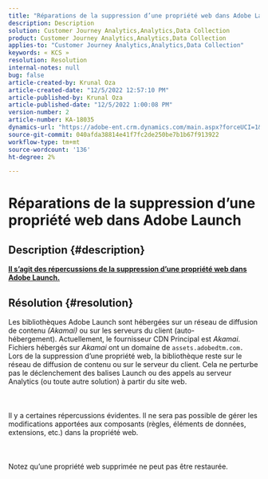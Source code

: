 ```yaml
---
title: "Réparations de la suppression d’une propriété web dans Adobe Launch"
description: Description
solution: Customer Journey Analytics,Analytics,Data Collection
product: Customer Journey Analytics,Analytics,Data Collection
applies-to: "Customer Journey Analytics,Analytics,Data Collection"
keywords: « KCS »
resolution: Resolution
internal-notes: null
bug: false
article-created-by: Krunal Oza
article-created-date: "12/5/2022 12:57:10 PM"
article-published-by: Krunal Oza
article-published-date: "12/5/2022 1:00:08 PM"
version-number: 2
article-number: KA-18035
dynamics-url: "https://adobe-ent.crm.dynamics.com/main.aspx?forceUCI=1&pagetype=entityrecord&etn=knowledgearticle&id=f057e053-9c74-ed11-81aa-6045bd006c82"
source-git-commit: 040afda38814e41f7fc2de250be7b1b67f913922
workflow-type: tm+mt
source-wordcount: '136'
ht-degree: 2%

---
```


# Réparations de la suppression d’une propriété web dans Adobe Launch

## Description {#description}

<u><b>Il s’agit des répercussions de la suppression d’une propriété web dans Adobe Launch.</b></u>

## Résolution {#resolution}

Les bibliothèques Adobe Launch sont hébergées sur un réseau de diffusion de contenu *(Akamai)* ou sur les serveurs du client (auto-hébergement). Actuellement, le fournisseur CDN Principal est *Akamai*. Fichiers hébergés sur *Akamai* ont un domaine de `assets.adobedtm.com.` Lors de la suppression d’une propriété web, la bibliothèque reste sur le réseau de diffusion de contenu ou sur le serveur du client. Cela ne perturbe pas le déclenchement des balises Launch ou des appels au serveur Analytics (ou toute autre solution) à partir du site web.<br><br> <br><br>Il y a certaines répercussions évidentes. Il ne sera pas possible de gérer les modifications apportées aux composants (règles, éléments de données, extensions, etc.) dans la propriété web.<br><br> <br><br>Notez qu’une propriété web supprimée ne peut pas être restaurée.